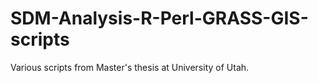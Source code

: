 # SDM-Analysis-R-Perl-GRASS-GIS-scripts
Various scripts from Master's thesis at University of Utah.
